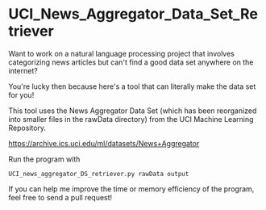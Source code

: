 # UCI_News_Aggregator_Data_Set_Retriever


Want to work on a natural language processing project that involves categorizing news 
articles but can't find a good data set anywhere on the internet?

You're lucky then because here's a tool that can literally make the data set for you!

This tool uses the News Aggregator Data Set (which has been reorganized into smaller 
files in the rawData directory) from the UCI Machine Learning Repository. 

https://archive.ics.uci.edu/ml/datasets/News+Aggregator


Run the program with
```
UCI_news_aggregator_DS_retriever.py rawData output
```

If you can help me improve the time or memory efficiency of the program, feel free to send a pull request!
